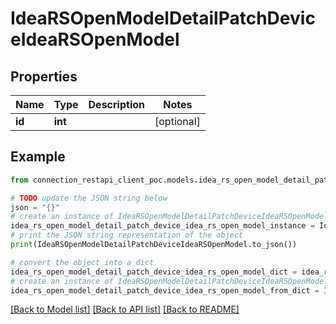 # IdeaRSOpenModelDetailPatchDeviceIdeaRSOpenModel


## Properties

Name | Type | Description | Notes
------------ | ------------- | ------------- | -------------
**id** | **int** |  | [optional] 

## Example

```python
from connection_restapi_client_poc.models.idea_rs_open_model_detail_patch_device_idea_rs_open_model import IdeaRSOpenModelDetailPatchDeviceIdeaRSOpenModel

# TODO update the JSON string below
json = "{}"
# create an instance of IdeaRSOpenModelDetailPatchDeviceIdeaRSOpenModel from a JSON string
idea_rs_open_model_detail_patch_device_idea_rs_open_model_instance = IdeaRSOpenModelDetailPatchDeviceIdeaRSOpenModel.from_json(json)
# print the JSON string representation of the object
print(IdeaRSOpenModelDetailPatchDeviceIdeaRSOpenModel.to_json())

# convert the object into a dict
idea_rs_open_model_detail_patch_device_idea_rs_open_model_dict = idea_rs_open_model_detail_patch_device_idea_rs_open_model_instance.to_dict()
# create an instance of IdeaRSOpenModelDetailPatchDeviceIdeaRSOpenModel from a dict
idea_rs_open_model_detail_patch_device_idea_rs_open_model_from_dict = IdeaRSOpenModelDetailPatchDeviceIdeaRSOpenModel.from_dict(idea_rs_open_model_detail_patch_device_idea_rs_open_model_dict)
```
[[Back to Model list]](../README.md#documentation-for-models) [[Back to API list]](../README.md#documentation-for-api-endpoints) [[Back to README]](../README.md)


